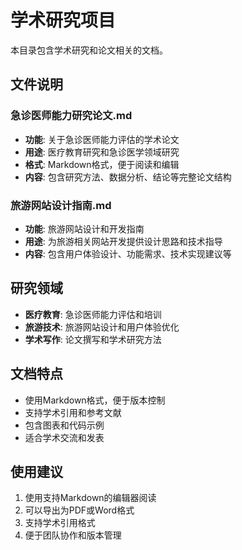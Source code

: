 # 学术研究项目

本目录包含学术研究和论文相关的文档。

## 文件说明

### 急诊医师能力研究论文.md
- **功能**: 关于急诊医师能力评估的学术论文
- **用途**: 医疗教育研究和急诊医学领域研究
- **格式**: Markdown格式，便于阅读和编辑
- **内容**: 包含研究方法、数据分析、结论等完整论文结构

### 旅游网站设计指南.md
- **功能**: 旅游网站设计和开发指南
- **用途**: 为旅游相关网站开发提供设计思路和技术指导
- **内容**: 包含用户体验设计、功能需求、技术实现建议等

## 研究领域
- **医疗教育**: 急诊医师能力评估和培训
- **旅游技术**: 旅游网站设计和用户体验优化
- **学术写作**: 论文撰写和学术研究方法

## 文档特点
- 使用Markdown格式，便于版本控制
- 支持学术引用和参考文献
- 包含图表和代码示例
- 适合学术交流和发表

## 使用建议
1. 使用支持Markdown的编辑器阅读
2. 可以导出为PDF或Word格式
3. 支持学术引用格式
4. 便于团队协作和版本管理 